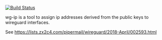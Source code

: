 [![Build Status](https://travis-ci.org/chmduquesne/wg-ip.svg?branch=master)](https://travis-ci.org/chmduquesne/wg-ip)

wg-ip is a tool to assign ip addresses derived from the public keys to
wireguard interfaces.

See https://lists.zx2c4.com/pipermail/wireguard/2018-April/002593.html
